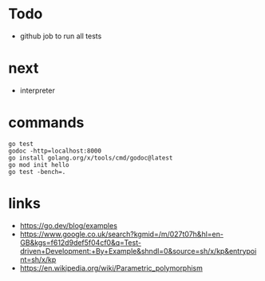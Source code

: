 # Todo
- github job to run all tests

# next
- interpreter

# commands
```shell
go test
godoc -http=localhost:8000
go install golang.org/x/tools/cmd/godoc@latest
go mod init hello
go test -bench=.
```

# links

- https://go.dev/blog/examples
-  https://www.google.co.uk/search?kgmid=/m/027t07h&hl=en-GB&kgs=f612d9def5f04cf0&q=Test-driven+Development:+By+Example&shndl=0&source=sh/x/kp&entrypoint=sh/x/kp
- https://en.wikipedia.org/wiki/Parametric_polymorphism
